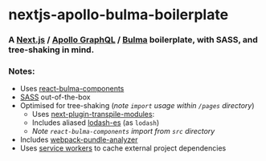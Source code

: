 # nextjs-apollo-bulma-boilerplate
### A [Next.js](https://github.com/zeit/next.js/) / [Apollo GraphQL](https://github.com/apollographql) / [Bulma](https://github.com/jgthms/bulma) boilerplate, with SASS, and tree-shaking in mind.

### Notes:
- Uses [react-bulma-components](https://github.com/couds/react-bulma-components)
- [SASS](https://github.com/zeit/next-plugins/tree/master/packages/next-sass) out-of-the-box
- Optimised for tree-shaking (*note `import` usage within `/pages` directory*)
  - Uses [next-plugin-transpile-modules](https://github.com/wellcometrust/next-plugin-transpile-modules):
  - Includes aliased [lodash-es](https://github.com/lodash/lodash/tree/es) (as `lodash`)
  - *Note `react-bulma-components` import from `src` directory* 
- Includes [webpack-pundle-analyzer](https://github.com/webpack-contrib/webpack-bundle-analyzer)
- Uses [service workers](https://github.com/goldhand/sw-precache-webpack-plugin) to cache external project dependencies
